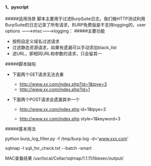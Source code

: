 #### 1、pyscript
#####适用场景
  脚本主要用于过滤BurpSuite日志。我们做HTTP测试利用BurpSuite的日志记录了所有请求，BURP免费版是不支持logging的，user options --->misc--->logging：
#####主要功能
- 按照自定义域名过滤请求
- 过滤静态资源请求，如果有遗漏可以手动添加black_list
- 滤URL，即相同URL和参数的请求，只会留其一

#####脚本缺陷

- 下面两个GET请求无法去重
  - http://www.xx.com/index.php?id=1&tpye=3
  - http://www.xx.com/index.php?id=1

- 下面两个POST请求会遗漏其中一个
    - http://www.xx.com/index.php
      id=1&tpye=3
      
    - http://www.xx.com/index.php
      style=1&keyword=3
 
 #####基本用法
 
  python burp_log_filter.py -f /tmp/burp.log -d='www.xxx.com'
  
  sqlmap -l sqli_for_check.txt --batch -smart
  
 MAC查看结果
/usr/local/Cellar/sqlmap/1.1.11/libexec/output/
